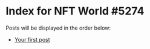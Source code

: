 # Index for NFT World #5274
Posts will be displayed in the order below:

- [Your first post](./001-first.md)

